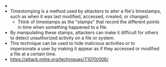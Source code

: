 -
- Timestomping is a method used by attackers to alter a file's timestamps, such as when it was last modified, accessed, created, or changed.
	- Think of timestamps as the "stamps" that record the different points in time when something happened to a file.
- By manipulating these stamps, attackers can make it difficult for others to detect unauthorized activity on a file or system.
- This technique can be used to hide malicious activities or to impersonate a user by making it appear as if they accessed or modified a file at a certain time.
- https://attack.mitre.org/techniques/T1070/006/